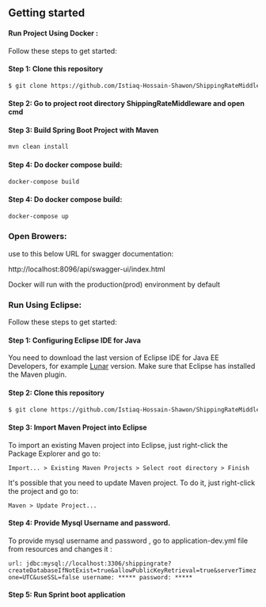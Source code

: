 

## Getting started


#### Run Project Using Docker :

Follow these steps to get started:

#### Step 1: Clone this repository

```bash
$ git clone https://github.com/Istiaq-Hossain-Shawon/ShippingRateMiddleware

```
#### Step 2: Go to project root directory ShippingRateMiddleware and open cmd

#### Step 3: Build Spring Boot Project with Maven
```bash
mvn clean install 
```
#### Step 4: Do docker compose build:
```bash
docker-compose build

```
#### Step 4: Do docker compose build:
```bash
docker-compose up

```
### Open Browers:

use to this below URL for swagger documentation:

http://localhost:8096/api/swagger-ui/index.html

Docker will run with the production(prod) environment by default

### Run Using Eclipse:

Follow these steps to get started:

#### Step 1: Configuring Eclipse IDE for Java

You need to download the last version of Eclipse IDE for Java EE Developers, for example [Lunar](https://www.eclipse.org/downloads/packages/eclipse-ide-java-ee-developers/lunasr2) version. Make sure that Eclipse has installed the Maven plugin.


#### Step 2: Clone this repository

```bash
$ git clone https://github.com/Istiaq-Hossain-Shawon/ShippingRateMiddleware

```

#### Step 3: Import  Maven Project into Eclipse

To import an existing Maven project into Eclipse, just right-click the Package Explorer and go to:

`
Import... > Existing Maven Projects > Select root directory > Finish
`

It's possible that you need to update Maven project. To do it, just right-click the project and go to:

`
Maven > Update Project...
`

#### Step 4: Provide Mysql Username and password.

To provide mysql username and password , go to application-dev.yml  file from resources  and changes it :

`
url: jdbc:mysql://localhost:3306/shippingrate?createDatabaseIfNotExist=true&allowPublicKeyRetrieval=true&serverTimezone=UTC&useSSL=false
username: *****
password: *****
`

#### Step 5: Run Sprint boot  application

